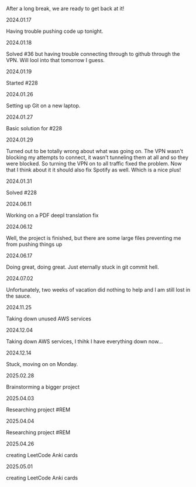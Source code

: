 After a long break, we are ready to get back at it!

2024.01.17

Having trouble pushing code up tonight.

2024.01.18

Solved #36 but having trouble connecting through to github through the VPN. Will lool into that tomorrow I guess. 

2024.01.19

Started #228

2024.01.26

Setting up Git on a new laptop.

2024.01.27

Basic solution for #228

2024.01.29

Turned out to be totally wrong about what was going on. The VPN wasn't blocking my attempts to connect, it wasn't tunneling them at all and so they were blocked. So turning the VPN on to all traffic fixed the problem. Now that I think about it it should also fix Spotify as well. Which is a nice plus!


2024.01.31

Solved #228

2024.06.11

Working on a PDF deepl translation fix

2024.06.12

Well, the project is finished, but there are some large files preventing me from pushing things up

2024.06.17

Doing great, doing great. Just eternally stuck in git commit hell.

2024.07.02 

Unfortunately, two weeks of vacation did nothing to help and I am still lost in the sauce.

2024.11.25

Taking down unused AWS services

2024.12.04

Taking down AWS services, I thihk I have everything down now...

2024.12.14

Stuck, moving on on Monday. 

2025.02.28

Brainstorming a bigger project

2025.04.03

Researching project #REM

2025.04.04

Researching project #REM

2025.04.26

creating LeetCode Anki cards

2025.05.01

creating LeetCode Anki cards
